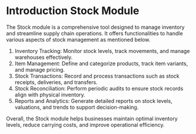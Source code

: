 # Introduction Stock Module 
The Stock module is a comprehensive tool designed to manage inventory and streamline supply chain operations. It offers functionalities to handle various aspects of stock management as mentioned below.

1. Inventory Tracking: Monitor stock levels, track movements, and manage warehouses effectively.
2. Item Management: Define and categorize products, track item variants, and manage pricing.
3. Stock Transactions: Record and process transactions such as stock receipts, deliveries, and transfers.
4. Stock Reconciliation: Perform periodic audits to ensure stock records align with physical inventory.
5. Reports and Analytics: Generate detailed reports on stock levels, valuations, and trends to support decision-making.

Overall, the Stock module helps businesses maintain optimal inventory levels, reduce carrying costs, and improve operational efficiency.
